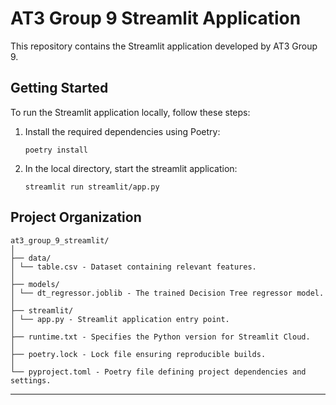 # AT3 Group 9 Streamlit Application

This repository contains the Streamlit application developed by AT3 Group 9.

## Getting Started
To run the Streamlit application locally, follow these steps:

1. Install the required dependencies using Poetry:
   ```shell
   poetry install
2. In the local directory, start the streamlit application:
    ```shell
    streamlit run streamlit/app.py

Project Organization
------------
    at3_group_9_streamlit/
    │
    ├── data/
    │ └── table.csv - Dataset containing relevant features.
    │
    ├── models/
    │ └── dt_regressor.joblib - The trained Decision Tree regressor model.
    │
    ├── streamlit/
    │ └── app.py - Streamlit application entry point.
    │
    ├── runtime.txt - Specifies the Python version for Streamlit Cloud.
    │
    ├── poetry.lock - Lock file ensuring reproducible builds.
    │
    └── pyproject.toml - Poetry file defining project dependencies and settings.

------------

